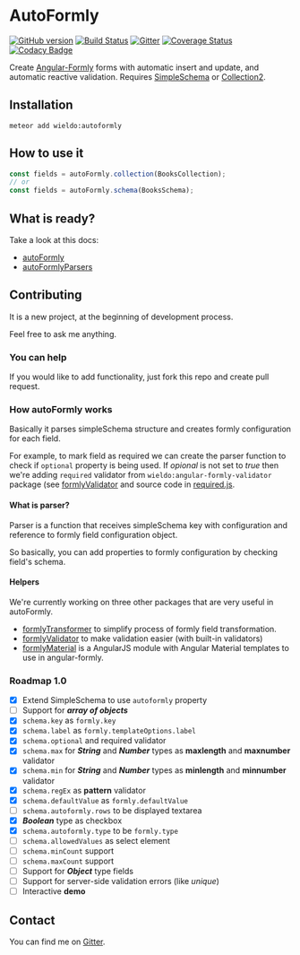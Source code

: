 AutoFormly
==========

[![GitHub version](https://badge.fury.io/gh/wieldo%2Fmeteor-autoformly.svg)](https://badge.fury.io/gh/wieldo%2Fmeteor-autoformly)
[![Build Status](https://travis-ci.org/wieldo/meteor-autoformly.svg)](https://travis-ci.org/wieldo/meteor-autoformly) 
[![Gitter](https://badges.gitter.im/Join%20Chat.svg)](https://gitter.im/wieldo/meteor-autoformly?utm_source=badge&utm_medium=badge&utm_campaign=pr-badge&utm_content=badge)
[![Coverage Status](https://coveralls.io/repos/wieldo/meteor-autoformly/badge.svg?branch=master&service=github)](https://coveralls.io/github/wieldo/meteor-autoformly?branch=master)
[![Codacy Badge](https://api.codacy.com/project/badge/grade/b55750daf3c6417caf63154da85a9eae)](https://www.codacy.com/app/mys-sterowiec/meteor-autoformly)

Create [Angular-Formly] forms with automatic insert and update, and automatic reactive validation. Requires [SimpleSchema] or [Collection2].

## Installation

```
meteor add wieldo:autoformly
```

## How to use it

```javascript
const fields = autoFormly.collection(BooksCollection);
// or
const fields = autoFormly.schema(BooksSchema);
```

## What is ready?
Take a look at this docs:

- [autoFormly]
- [autoFormlyParsers]

## Contributing
It is a new project, at the beginning of development process.

Feel free to ask me anything.

### You can help
If you would like to add functionality, just fork this repo and create pull request.

### How autoFormly works
Basically it parses simpleSchema structure and creates formly configuration for each field.

For example, to mark field as required we can create the parser function to check if `optional` property is being used.
If _opional_ is not set to _true_ then we're adding `required` validator from `wieldo:angular-formly-validator` package 
(see [formlyValidator] and source code in [required.js](lib/client/parsers/validators/required.js).

#### What is parser?
Parser is a function that receives simpleSchema key with configuration and reference to formly field configuration object.

So basically, you can add properties to formly configuration by checking field's schema.

#### Helpers
We're currently working on three other packages that are very useful in autoFormly.

- [formlyTransformer] to simplify process of formly field transformation.
- [formlyValidator] to make validation easier (with built-in validators)
- [formlyMaterial] is a AngularJS module with Angular Material templates to use in angular-formly.

### Roadmap 1.0

- [x] Extend SimpleSchema to use `autoformly` property
- [ ] Support for **_array of objects_**
- [x] `schema.key` as `formly.key`
- [x] `schema.label` as `formly.templateOptions.label`
- [x] `schema.optional` and required validator
- [x] `schema.max` for **_String_** and **_Number_** types as **maxlength** and **maxnumber** validator
- [x] `schema.min` for **_String_** and **_Number_** types as **minlength** and **minnumber** validator
- [x] `schema.regEx` as **pattern** validator
- [x] `schema.defaultValue` as `formly.defaultValue`
- [ ] `schema.autoformly.rows` to be displayed textarea
- [x] **_Boolean_** type as checkbox
- [x] `schema.autoformly.type` to be `formly.type`
- [ ] `schema.allowedValues` as select element
- [ ] `schema.minCount` support
- [ ] `schema.maxCount` support
- [ ] Support for **_Object_** type fields
- [ ] Support for server-side validation errors (like _unique_)
- [ ] Interactive **demo**

## Contact
You can find me on [Gitter].


[Angular-Formly]: http://angular-formly.com
[SimpleSchema]: http://github.com/aldeed/meteor-simple-schema
[Collection2]: http://github.com/aldeed/meteor-collection2
[AutoForm]: http://github.com/aldeed/meteor-autoform
[Gitter]: https://gitter.im/wieldo/meteor-autoformly

[autoFormly]: docs/auto-formly.md
[autoFormlyParsers]: docs/auto-formly-parsers.md

[formlyValidator]: http://github.com/wieldo/angular-formly-validator
[formlyTransformer]: http://github.com/wieldo/angular-formly-transformer
[formlyMaterial]: http://github.com/wieldo/angular-formly-templates-material